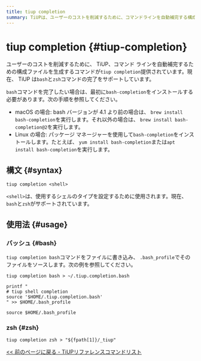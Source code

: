 ```yaml
---
title: tiup completion
summary: TiUPは、ユーザーのコストを削減するために、コマンドラインを自動補完する構成ファイルを生成するコマンドを提供しています。現在、TiUPはbashとzshコマンドの完了をサポートしており、使用するシェルのタイプを設定するために`tiup completion <shell>`コマンドを使用します。具体的な使用法として、bashの場合は`tiup completion bash`コマンドをファイルに書き込み、.bash_profileでそのファイルをソースします。zshの場合は`tiup completion zsh`コマンドを使用します。
---
```


# tiup completion {#tiup-completion}

ユーザーのコストを削減するために、 TiUP、コマンド ラインを自動補完するための構成ファイルを生成するコマンドが`tiup completion`提供されています。現在、 TiUP は`bash`と`zsh`コマンドの完了をサポートしています。

`bash`コマンドを完了したい場合は、最初に`bash-completion`をインストールする必要があります。次の手順を参照してください。

-   macOS の場合: bash バージョンが 4.1 より前の場合は、 `brew install bash-completion`を実行します。それ以外の場合は、 `brew install bash-completion@2`を実行します。
-   Linux の場合: パッケージ マネージャーを使用して`bash-completion`をインストールします。たとえば、 `yum install bash-completion`または`apt install bash-completion`を実行します。

## 構文 {#syntax}

```shell
tiup completion <shell>
```

`<shell>`は、使用するシェルのタイプを設定するために使用されます。現在、 `bash`と`zsh`がサポートされています。

## 使用法 {#usage}

### バッシュ {#bash}

`tiup completion bash`コマンドをファイルに書き込み、 `.bash_profile`でそのファイルをソースします。次の例を参照してください。

```shell
tiup completion bash > ~/.tiup.completion.bash

printf "
# tiup shell completion
source '$HOME/.tiup.completion.bash'
" >> $HOME/.bash_profile

source $HOME/.bash_profile
```

### zsh {#zsh}

```shell
tiup completion zsh > "${fpath[1]}/_tiup"
```

[&lt;&lt; 前のページに戻る - TiUPリファレンスコマンドリスト](/tiup/tiup-reference.md#command-list)
